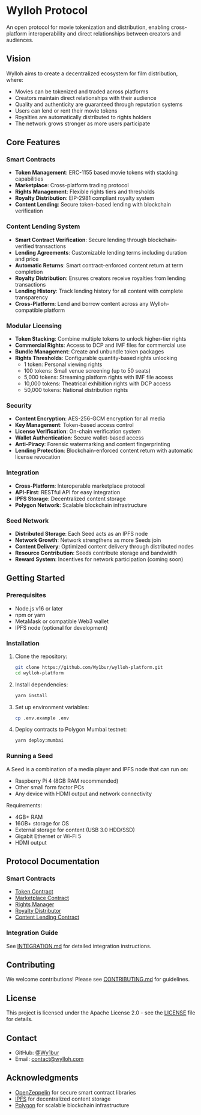# Wylloh Protocol

An open protocol for movie tokenization and distribution, enabling cross-platform interoperability and direct relationships between creators and audiences.

## Vision

Wylloh aims to create a decentralized ecosystem for film distribution, where:
- Movies can be tokenized and traded across platforms
- Creators maintain direct relationships with their audience
- Quality and authenticity are guaranteed through reputation systems
- Users can lend or rent their movie tokens
- Royalties are automatically distributed to rights holders
- The network grows stronger as more users participate

## Core Features

### Smart Contracts
- **Token Management**: ERC-1155 based movie tokens with stacking capabilities
- **Marketplace**: Cross-platform trading protocol
- **Rights Management**: Flexible rights tiers and thresholds
- **Royalty Distribution**: EIP-2981 compliant royalty system
- **Content Lending**: Secure token-based lending with blockchain verification

### Content Lending System
- **Smart Contract Verification**: Secure lending through blockchain-verified transactions
- **Lending Agreements**: Customizable lending terms including duration and price
- **Automatic Returns**: Smart contract-enforced content return at term completion
- **Royalty Distribution**: Ensures creators receive royalties from lending transactions
- **Lending History**: Track lending history for all content with complete transparency
- **Cross-Platform**: Lend and borrow content across any Wylloh-compatible platform

### Modular Licensing
- **Token Stacking**: Combine multiple tokens to unlock higher-tier rights
- **Commercial Rights**: Access to DCP and IMF files for commercial use
- **Bundle Management**: Create and unbundle token packages
- **Rights Thresholds**: Configurable quantity-based rights unlocking
  - 1 token: Personal viewing rights
  - 100 tokens: Small venue screening (up to 50 seats)
  - 5,000 tokens: Streaming platform rights with IMF file access
  - 10,000 tokens: Theatrical exhibition rights with DCP access
  - 50,000 tokens: National distribution rights

### Security
- **Content Encryption**: AES-256-GCM encryption for all media
- **Key Management**: Token-based access control
- **License Verification**: On-chain verification system
- **Wallet Authentication**: Secure wallet-based access
- **Anti-Piracy**: Forensic watermarking and content fingerprinting
- **Lending Protection**: Blockchain-enforced content return with automatic license revocation

### Integration
- **Cross-Platform**: Interoperable marketplace protocol
- **API-First**: RESTful API for easy integration
- **IPFS Storage**: Decentralized content storage
- **Polygon Network**: Scalable blockchain infrastructure

### Seed Network
- **Distributed Storage**: Each Seed acts as an IPFS node
- **Network Growth**: Network strengthens as more Seeds join
- **Content Delivery**: Optimized content delivery through distributed nodes
- **Resource Contribution**: Seeds contribute storage and bandwidth
- **Reward System**: Incentives for network participation (coming soon)

## Getting Started

### Prerequisites

- Node.js v16 or later
- npm or yarn
- MetaMask or compatible Web3 wallet
- IPFS node (optional for development)

### Installation

1. Clone the repository:
   ```bash
   git clone https://github.com/Wy1bur/wylloh-platform.git
   cd wylloh-platform
   ```

2. Install dependencies:
   ```bash
   yarn install
   ```

3. Set up environment variables:
   ```bash
   cp .env.example .env
   ```

4. Deploy contracts to Polygon Mumbai testnet:
   ```bash
   yarn deploy:mumbai
   ```

### Running a Seed

A Seed is a combination of a media player and IPFS node that can run on:
- Raspberry Pi 4 (8GB RAM recommended)
- Other small form factor PCs
- Any device with HDMI output and network connectivity

Requirements:
- 4GB+ RAM
- 16GB+ storage for OS
- External storage for content (USB 3.0 HDD/SSD)
- Gigabit Ethernet or Wi-Fi 5
- HDMI output

## Protocol Documentation

### Smart Contracts

- [Token Contract](contracts/token/WyllohToken.sol)
- [Marketplace Contract](contracts/marketplace/WyllohMarketplace.sol)
- [Rights Manager](contracts/rights/RightsManager.sol)
- [Royalty Distributor](contracts/royalty/RoyaltyDistributor.sol)
- [Content Lending Contract](contracts/token/ContentLending.sol)

### Integration Guide

See [INTEGRATION.md](docs/INTEGRATION.md) for detailed integration instructions.

## Contributing

We welcome contributions! Please see [CONTRIBUTING.md](CONTRIBUTING.md) for guidelines.

## License

This project is licensed under the Apache License 2.0 - see the [LICENSE](LICENSE) file for details.

## Contact

- GitHub: [@Wy1bur](https://github.com/Wy1bur)
- Email: [contact@wylloh.com](mailto:contact@wylloh.com)

## Acknowledgments

- [OpenZeppelin](https://openzeppelin.com/) for secure smart contract libraries
- [IPFS](https://ipfs.io/) for decentralized content storage
- [Polygon](https://polygon.technology/) for scalable blockchain infrastructure